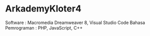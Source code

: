 # ArkademyKloter4

Software : Macromedia Dreamweaver 8, Visual Studio Code
Bahasa Pemrograman : PHP, JavaScript, C++
